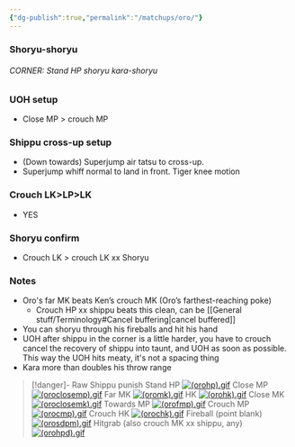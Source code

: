 ```yaml
---
{"dg-publish":true,"permalink":"/matchups/oro/"}
---
```


### Shoryu-shoryu
###### CORNER: Stand HP shoryu kara-shoryu
### UOH setup
-  Close MP > crouch MP
### Shippu cross-up setup
- (Down towards) Superjump air tatsu to cross-up.
- Superjump whiff normal to land in front. Tiger knee motion 
### Crouch LK>LP>LK
- YES
### Shoryu confirm
- Crouch LK > crouch LK xx Shoryu
### Notes
- Oro's far MK beats Ken’s crouch MK (Oro’s farthest-reaching poke)
	- Crouch HP xx shippu beats this clean, can be [[General stuff/Terminology#Cancel buffering\|cancel buffered]]
- You can shoryu through his fireballs and hit his hand
- UOH after shippu in the corner is a little harder, you have to crouch cancel the recovery of shippu into taunt, and UOH as soon as possible. This way the UOH hits meaty, it's not a spacing thing
- Kara more than doubles his throw range

> [!danger]- Raw Shippu punish
> Stand HP
[![(orohp).gif](https://wiki.supercombo.gg/images/b/b1/%28orohp%29.gif)](https://wiki.supercombo.gg/w/File:(orohp).gif)
> Close MP
[![(oroclosemp).gif](https://wiki.supercombo.gg/images/c/c9/%28oroclosemp%29.gif)](https://wiki.supercombo.gg/w/File:(oroclosemp).gif)
> Far MK
[![(oromk).gif](https://wiki.supercombo.gg/images/7/75/%28oromk%29.gif)](https://wiki.supercombo.gg/w/File:(oromk).gif)
> HK
[![(orohk).gif](https://wiki.supercombo.gg/images/2/2b/%28orohk%29.gif)](https://wiki.supercombo.gg/w/File:(orohk).gif)
> Close MK
[![(oroclosemk).gif](https://wiki.supercombo.gg/images/7/74/%28oroclosemk%29.gif)](https://wiki.supercombo.gg/w/File:(oroclosemk).gif)
> Towards MP
[![(orofmp).gif](https://wiki.supercombo.gg/images/9/93/%28orofmp%29.gif)](https://wiki.supercombo.gg/w/File:(orofmp).gif)
> Crouch MP
[![(orocmp).gif](https://wiki.supercombo.gg/images/9/91/%28orocmp%29.gif)](https://wiki.supercombo.gg/w/File:(orocmp).gif)
> Crouch HK
[![(orochk).gif](https://wiki.supercombo.gg/images/f/f4/%28orochk%29.gif)](https://wiki.supercombo.gg/w/File:(orochk).gif)
> Fireball (point blank)
[![(orosdpm).gif](https://wiki.supercombo.gg/images/1/16/%28orosdpm%29.gif)](https://wiki.supercombo.gg/w/File:(orosdpm).gif)
> Hitgrab (also crouch MK xx shippu, any)
[![(orohpd).gif](https://wiki.supercombo.gg/images/7/7f/%28orohpd%29.gif)](https://wiki.supercombo.gg/w/File:(orohpd).gif)